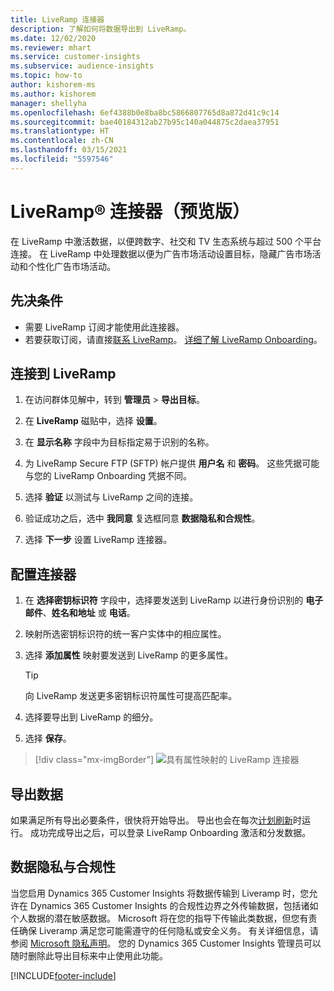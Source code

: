 ```yaml
---
title: LiveRamp 连接器
description: 了解如何将数据导出到 LiveRamp。
ms.date: 12/02/2020
ms.reviewer: mhart
ms.service: customer-insights
ms.subservice: audience-insights
ms.topic: how-to
author: kishorem-ms
ms.author: kishorem
manager: shellyha
ms.openlocfilehash: 6ef4388b0e8ba8bc5866807765d8a872d41c9c14
ms.sourcegitcommit: bae40184312ab27b95c140a044875c2daea37951
ms.translationtype: HT
ms.contentlocale: zh-CN
ms.lasthandoff: 03/15/2021
ms.locfileid: "5597546"
---
```

# <a name="liverampreg-connector-preview"></a>LiveRamp&reg; 连接器（预览版）

在 LiveRamp 中激活数据，以便跨数字、社交和 TV 生态系统与超过 500 个平台连接。 在 LiveRamp 中处理数据以便为广告市场活动设置目标，隐藏广告市场活动和个性化广告市场活动。

## <a name="prerequisites"></a>先决条件

- 需要 LiveRamp 订阅才能使用此连接器。
- 若要获取订阅，请直接[联系 LiveRamp](https://liveramp.com/contact/)。 [详细了解 LiveRamp Onboarding](https://liveramp.com/our-platform/data-onboarding/)。

## <a name="connect-to-liveramp"></a>连接到 LiveRamp

1. 在访问群体见解中，转到 **管理员** > **导出目标**。

1. 在 **LiveRamp** 磁贴中，选择 **设置**。

1. 在 **显示名称** 字段中为目标指定易于识别的名称。

1. 为 LiveRamp Secure FTP (SFTP) 帐户提供 **用户名** 和 **密码**。
这些凭据可能与您的 LiveRamp Onboarding 凭据不同。

1. 选择 **验证** 以测试与 LiveRamp 之间的连接。

1. 验证成功之后，选中 **我同意** 复选框同意 **数据隐私和合规性**。

1. 选择 **下一步** 设置 LiveRamp 连接器。

## <a name="configure-the-connector"></a>配置连接器

1. 在 **选择密钥标识符** 字段中，选择要发送到 LiveRamp 以进行身份识别的 **电子邮件**、**姓名和地址** 或 **电话**。

1. 映射所选密钥标识符的统一客户实体中的相应属性。

1. 选择 **添加属性** 映射要发送到 LiveRamp 的更多属性。

   > [!TIP]
   > 向 LiveRamp 发送更多密钥标识符属性可提高匹配率。

1. 选择要导出到 LiveRamp 的细分。

1. 选择 **保存**。

> [!div class="mx-imgBorder"]
> ![具有属性映射的 LiveRamp 连接器](media/export-liveramp-segments.png "具有属性映射的 LiveRamp 连接器")

## <a name="export-the-data"></a>导出数据

如果满足所有导出必要条件，很快将开始导出。 导出也会在每次[计划刷新](system.md#schedule-tab)时运行。
成功完成导出之后，可以登录 LiveRamp Onboarding 激活和分发数据。

## <a name="data-privacy-and-compliance"></a>数据隐私与合规性

当您启用 Dynamics 365 Customer Insights 将数据传输到 Liveramp 时，您允许在 Dynamics 365 Customer Insights 的合规性边界之外传输数据，包括诸如个人数据的潜在敏感数据。 Microsoft 将在您的指导下传输此类数据，但您有责任确保 Liveramp 满足您可能需遵守的任何隐私或安全义务。 有关详细信息，请参阅 [Microsoft 隐私声明](https://go.microsoft.com/fwlink/?linkid=396732)。
您的 Dynamics 365 Customer Insights 管理员可以随时删除此导出目标来中止使用此功能。

[!INCLUDE[footer-include](../includes/footer-banner.md)]